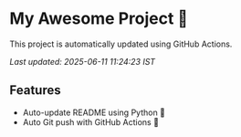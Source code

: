 # My Awesome Project 🚀

This project is automatically updated using GitHub Actions.

_Last updated: 2025-06-11 11:24:23 IST_

## Features
- Auto-update README using Python 🐍
- Auto Git push with GitHub Actions 🤖
